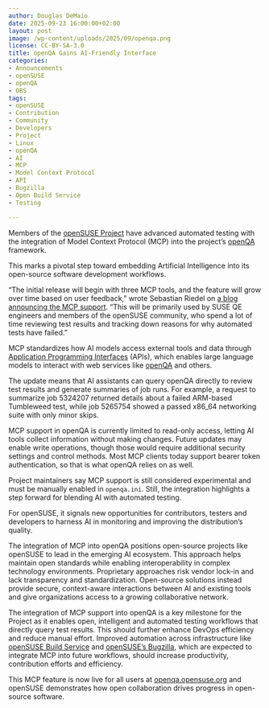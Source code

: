 ```yaml
---
author: Douglas DeMaio 
date: 2025-09-23 16:00:00+02:00
layout: post
image: /wp-content/uploads/2025/09/openqa.png
license: CC-BY-SA-3.0
title: openQA Gains AI-Friendly Interface
categories:
- Announcements
- openSUSE
- openQA
- OBS
tags:
- openSUSE
- Contribution
- Community
- Developers
- Project
- Linux 
- openQA
- AI
- MCP
- Model Context Protocol
- API
- Bugzilla
- Open Build Service
- Testing

---
```


Members of the [openSUSE Project](https://www.opensuse.org/) have advanced automated testing with the integration of Model Context Protocol (MCP) into the project’s [openQA](https://open.qa/) framework.

This marks a pivotal step toward embedding Artificial Intelligence into its open-source software development workflows.

“The initial release will begin with three MCP tools, and the feature will grow over time based on user feedback,” wrote Sebastian Riedel on [a blog announcing the MCP support](https://www.suse.com/c/openqa-mcp-support/?utm_campaign=Oktopost-FY25+Global+News&utm_content=Oktopost-LinkedIn&utm_medium=social&utm_source=social_media). “This will be primarily used by SUSE QE engineers and members of the openSUSE community, who spend a lot of time reviewing test results and tracking down reasons for why automated tests have failed.” 

MCP standardizes how AI models access external tools and data through [Application Programming Interfaces](https://en.wikipedia.org/wiki/API) (APIs), which enables large language models to interact with web services like [openQA](https://open.qa/) and others.

The update means that AI assistants can query openQA directly to review test results and generate summaries of job runs. For example, a request to summarize job 5324207 returned details about a failed ARM-based Tumbleweed test, while job 5265754 showed a passed x86\_64 networking suite with only minor skips.

MCP support in openQA is currently limited to read-only access, letting AI tools collect information without making changes. Future updates may enable write operations, though those would require additional security settings and control methods. Most MCP clients today support bearer token authentication, so that is what openQA relies on as well. 

Project maintainers say MCP support is still considered experimental and must be manually enabled in `openqa.ini`. Still, the integration highlights a step forward for blending AI with automated testing.

For openSUSE, it signals new opportunities for contributors, testers and developers to harness AI in monitoring and improving the distribution’s quality.

The integration of MCP into openQA positions open-source projects like openSUSE to lead in the emerging AI ecosystem. This approach helps maintain open standards while enabling interoperability in complex technology environments. Proprietary approaches risk vendor lock-in and lack transparency and standardization. Open-source solutions instead provide secure, context-aware interactions between AI and existing tools and give organizations access to a growing collaborative network. 

The integration of MCP support into openQA is a key milestone for the Project as it enables open, intelligent and automated testing workflows that directly query test results. This should further enhance DevOps efficiency and reduce manual effort. Improved automation across infrastructure like [openSUSE Build Service](https://build.opensuse.org/) and [openSUSE’s Bugzilla](https://bugzilla.opensuse.org/), which are expected to integrate MCP into future workflows, should increase productivity, contribution efforts and efficiency.

This MCP feature is now live for all users at [openqa.opensuse.org](https://openqa.opensuse.org) and openSUSE demonstrates how open collaboration drives progress in open-source software.

<meta name="openSUSE, Open Source, development, Windows 10 end of support, Linux, secure operating systems, open source, API, openQA, OBS, Bugzilla, Open Build Service, LLM, testing" content="HTML,CSS,XML,JavaScript">


